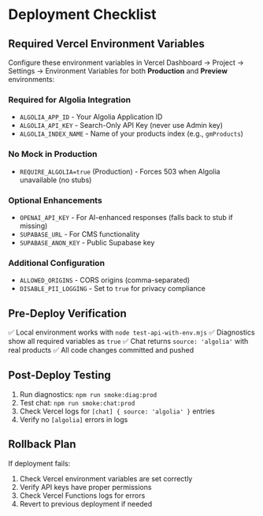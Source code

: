 # Deployment Checklist

## Required Vercel Environment Variables

Configure these environment variables in Vercel Dashboard → Project → Settings → Environment Variables for both **Production** and **Preview** environments:

### Required for Algolia Integration
- `ALGOLIA_APP_ID` - Your Algolia Application ID
- `ALGOLIA_API_KEY` - Search-Only API Key (never use Admin key)
- `ALGOLIA_INDEX_NAME` - Name of your products index (e.g., `gmProducts`)

### No Mock in Production
- `REQUIRE_ALGOLIA=true` (Production) - Forces 503 when Algolia unavailable (no stubs)

### Optional Enhancements
- `OPENAI_API_KEY` - For AI-enhanced responses (falls back to stub if missing)
- `SUPABASE_URL` - For CMS functionality
- `SUPABASE_ANON_KEY` - Public Supabase key

### Additional Configuration
- `ALLOWED_ORIGINS` - CORS origins (comma-separated)
- `DISABLE_PII_LOGGING` - Set to `true` for privacy compliance

## Pre-Deploy Verification

✅ Local environment works with `node test-api-with-env.mjs`
✅ Diagnostics show all required variables as `true`
✅ Chat returns `source: 'algolia'` with real products
✅ All code changes committed and pushed

## Post-Deploy Testing

1. Run diagnostics: `npm run smoke:diag:prod`
2. Test chat: `npm run smoke:chat:prod`
3. Check Vercel logs for `[chat] { source: 'algolia' }` entries
4. Verify no `[algolia]` errors in logs

## Rollback Plan

If deployment fails:
1. Check Vercel environment variables are set correctly
2. Verify API keys have proper permissions
3. Check Vercel Functions logs for errors
4. Revert to previous deployment if needed